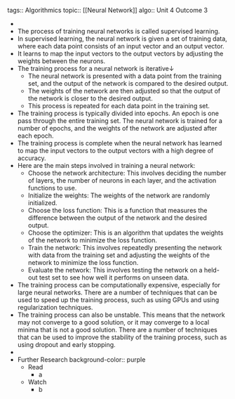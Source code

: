 tags:: Algorithmics
topic:: [[Neural Network]]
algo:: Unit 4 Outcome 3

-
- The process of training neural networks is called supervised learning.
- In supervised learning, the neural network is given a set of training data, where each data point consists of an input vector and an output vector.
- It learns to map the input vectors to the output vectors by adjusting the weights between the neurons.
- The training process for a neural network is iterative↓
	- The neural network is presented with a data point from the training set, and the output of the network is compared to the desired output.
	- The weights of the network are then adjusted so that the output of the network is closer to the desired output.
	- This process is repeated for each data point in the training set.
- The training process is typically divided into epochs. An epoch is one pass through the entire training set. The neural network is trained for a number of epochs, and the weights of the network are adjusted after each epoch.
- The training process is complete when the neural network has learned to map the input vectors to the output vectors with a high degree of accuracy.
- Here are the main steps involved in training a neural network:
	- Choose the network architecture: This involves deciding the number of layers, the number of neurons in each layer, and the activation functions to use.
	- Initialize the weights: The weights of the network are randomly initialized.
	- Choose the loss function: This is a function that measures the difference between the output of the network and the desired output.
	- Choose the optimizer: This is an algorithm that updates the weights of the network to minimize the loss function.
	- Train the network: This involves repeatedly presenting the network with data from the training set and adjusting the weights of the network to minimize the loss function.
	- Evaluate the network: This involves testing the network on a held-out test set to see how well it performs on unseen data.
- The training process can be computationally expensive, especially for large neural networks. There are a number of techniques that can be used to speed up the training process, such as using GPUs and using regularization techniques.
- The training process can also be unstable. This means that the network may not converge to a good solution, or it may converge to a local minima that is not a good solution. There are a number of techniques that can be used to improve the stability of the training process, such as using dropout and early stopping.
-
- Further Research
  background-color:: purple
	- Read
		- a
	- Watch
		- b